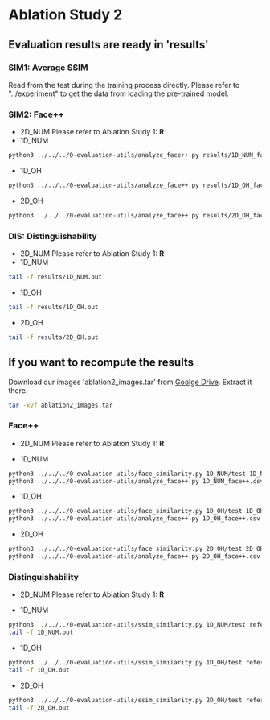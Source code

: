 # Ablation Study 2

## Evaluation results are ready in 'results'

### SIM1: Average SSIM
Read from the test during the training process directly. Please refer to "../experiment" to get the data from loading the pre-trained model.

### SIM2: Face++
- 2D_NUM
Please refer to Ablation Study 1: **R**
- 1D_NUM
```bash
python3 ../../../0-evaluation-utils/analyze_face++.py results/1D_NUM_face++.csv
```
- 1D_OH
```bash
python3 ../../../0-evaluation-utils/analyze_face++.py results/1D_OH_face++.csv
```
- 2D_OH
```bash
python3 ../../../0-evaluation-utils/analyze_face++.py results/2D_OH_face++.csv
```

### DIS: Distinguishability
- 2D_NUM
Please refer to Ablation Study 1: **R**
- 1D_NUM
```bash
tail -f results/1D_NUM.out
```
- 1D_OH
```bash
tail -f results/1D_OH.out
```
- 2D_OH
```bash
tail -f results/2D_OH.out
```


## If you want to recompute the results
Download our images 'ablation2_images.tar' from [Goolge Drive](https://drive.google.com/drive/folders/1oyqViKeu3LpqDGozCDVpA70OewqAJQSB?usp=sharing). Extract it there.
```bash
tar -xvf ablation2_images.tar
```

### Face++
- 2D_NUM
Please refer to Ablation Study 1: **R**

- 1D_NUM
```bash
python3 ../../../0-evaluation-utils/face_similarity.py 1D_NUM/test 1D_NUM_face++.csv 10000 reference_test 1
python3 ../../../0-evaluation-utils/analyze_face++.py 1D_NUM_face++.csv
```
- 1D_OH
```bash
python3 ../../../0-evaluation-utils/face_similarity.py 1D_OH/test 1D_OH_face++.csv 10000 reference_test 1
python3 ../../../0-evaluation-utils/analyze_face++.py 1D_OH_face++.csv
```
- 2D_OH
```bash
python3 ../../../0-evaluation-utils/face_similarity.py 2D_OH/test 2D_OH_face++.csv 10000 reference_test 1
python3 ../../../0-evaluation-utils/analyze_face++.py 2D_OH_face++.csv
```

### Distinguishability
- 2D_NUM
Please refer to Ablation Study 1: **R**

- 1D_NUM
```bash
python3 ../../../0-evaluation-utils/ssim_similarity.py 1D_NUM/test reference_test 10000 > 1D_NUM.out
tail -f 1D_NUM.out
```

- 1D_OH
```bash
python3 ../../../0-evaluation-utils/ssim_similarity.py 1D_OH/test reference_test 10000 > 1D_OH.out
tail -f 1D_OH.out
```

- 2D_OH
```bash
python3 ../../../0-evaluation-utils/ssim_similarity.py 2D_OH/test reference_test 10000 > 2D_OH.out
tail -f 2D_OH.out
```
